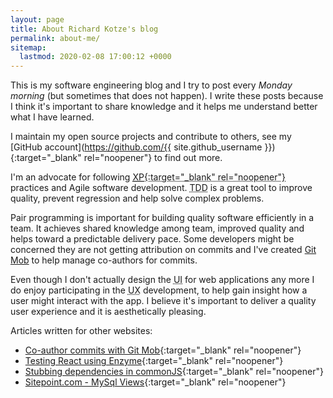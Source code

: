 ```yaml
---
layout: page
title: About Richard Kotze's blog
permalink: about-me/
sitemap:
  lastmod: 2020-02-08 17:00:12 +0000
---
```


This is my software engineering blog and I try to post every _Monday morning_ (but sometimes that does not happen). I write these posts because I think it's important to share knowledge and it helps me understand better what I have learned. 

I maintain my open source projects and contribute to others, see my [GitHub account](https://github.com/{{ site.github_username }}){:target="\_blank" rel="noopener"} to find out more.

I'm an advocate for following <abbr title="Extreme Programming">[XP](http://www.extremeprogramming.org/){:target="\_blank" rel="noopener"}</abbr> practices and Agile software development. <abbr title="Test-driven development">TDD</abbr> is a great tool to improve quality, prevent regression and help solve complex problems.

Pair programming is important for building quality software efficiently in a team. It achieves shared knowledge among team, improved quality and helps toward a predictable delivery pace. Some developers might be concerned they are not getting attribution on commits and I've created [Git Mob](/projects/co-author-commits-with-git-mob) to help manage co-authors for commits.

Even though I don't actually design the <abbr title="User Interface">UI</abbr> for web applications any more I do enjoy participating in the <abbr title="User Experience">UX</abbr> development, to help gain insight how a user might interact with the app. I believe it's important to deliver a quality user experience and it is aesthetically pleasing.

Articles written for other websites:

- [Co-author commits with Git Mob](http://tech.findmypast.com/co-author-commits-with-git-mob/){:target="\_blank" rel="noopener"}
- [Testing React using Enzyme](http://tech.findmypast.com/testing-react-using-enzyme/){:target="\_blank" rel="noopener"}
- [Stubbing dependencies in commonJS](http://tech.findmypast.com/stubbing-dependencies-in-commonjs/){:target="\_blank" rel="noopener"}
- [Sitepoint.com - MySql Views](http://www.sitepoint.com/mysql-views/){:target="\_blank" rel="noopener"}

